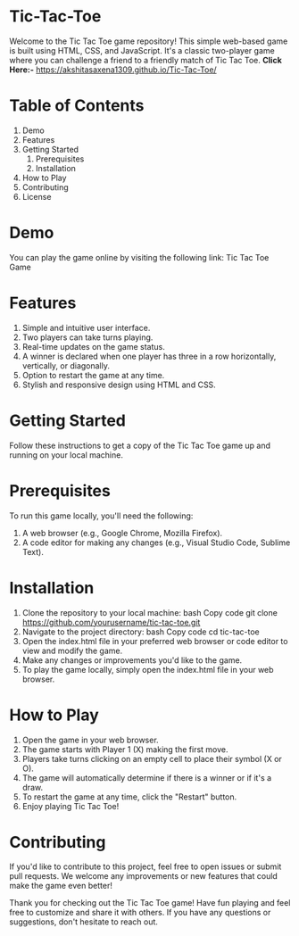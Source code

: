 # Tic-Tac-Toe

Welcome to the Tic Tac Toe game repository! This simple web-based game is built using HTML, CSS, and JavaScript. It's a classic two-player game where you can challenge a friend to a friendly match of Tic Tac Toe.
**Click Here:-** https://akshitasaxena1309.github.io/Tic-Tac-Toe/

# Table of Contents
1. Demo
2. Features
3. Getting Started
   1. Prerequisites
   2. Installation
4. How to Play
5. Contributing
6. License

# Demo
You can play the game online by visiting the following link: Tic Tac Toe Game

# Features
1. Simple and intuitive user interface.
2. Two players can take turns playing.
3. Real-time updates on the game status.
4. A winner is declared when one player has three in a row horizontally, vertically, or diagonally.
5. Option to restart the game at any time.
6. Stylish and responsive design using HTML and CSS.

# Getting Started
Follow these instructions to get a copy of the Tic Tac Toe game up and running on your local machine.

# Prerequisites
To run this game locally, you'll need the following:

1. A web browser (e.g., Google Chrome, Mozilla Firefox).
2. A code editor for making any changes (e.g., Visual Studio Code, Sublime Text).

# Installation
1. Clone the repository to your local machine:
   bash
   Copy code
   git clone https://github.com/yourusername/tic-tac-toe.git
2. Navigate to the project directory:
   bash
   Copy code
   cd tic-tac-toe
3. Open the index.html file in your preferred web browser or code editor to view and modify the game.
4. Make any changes or improvements you'd like to the game.
5. To play the game locally, simply open the index.html file in your web browser.

# How to Play
1. Open the game in your web browser.
2. The game starts with Player 1 (X) making the first move.
3. Players take turns clicking on an empty cell to place their symbol (X or O).
4. The game will automatically determine if there is a winner or if it's a draw.
5. To restart the game at any time, click the "Restart" button.
6. Enjoy playing Tic Tac Toe!

# Contributing
If you'd like to contribute to this project, feel free to open issues or submit pull requests. We welcome any improvements or new features that could make the game even better!

Thank you for checking out the Tic Tac Toe game! Have fun playing and feel free to customize and share it with others. If you have any questions or suggestions, don't hesitate to reach out.
